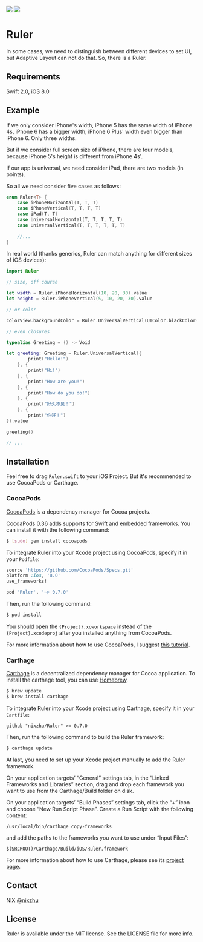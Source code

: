 <p>
<a href="http://cocoadocs.org/docsets/Ruler"><img src="https://img.shields.io/cocoapods/v/Ruler.svg?style=flat"></a> 
<a href="https://github.com/Carthage/Carthage/"><img src="https://img.shields.io/badge/Carthage-compatible-4BC51D.svg?style=flat"></a> 
</p>

# Ruler

In some cases, we need to distinguish between different devices to set UI, but Adaptive Layout can not do that. So, there is a Ruler.

## Requirements

Swift 2.0, iOS 8.0

## Example

If we only consider iPhone's width, iPhone 5 has the same width of iPhone 4s, iPhone 6 has a bigger width, iPhone 6 Plus' width even bigger than iPhone 6. Only three widths.

But if we consider full screen size of iPhone, there are four models, because iPhone 5's height is different from iPhone 4s'.

If our app is universal, we need consider iPad, there are two models (in points).

So all we need consider five cases as follows:

```swift
enum Ruler<T> {
    case iPhoneHorizontal(T, T, T)
    case iPhoneVertical(T, T, T, T)
    case iPad(T, T)
    case UniversalHorizontal(T, T, T, T, T)
    case UniversalVertical(T, T, T, T, T, T)
    
	//...
}
```

In real world (thanks generics, Ruler can match anything for different sizes of iOS devices):

```swift
import Ruler
```

```swift
// size, off course

let width = Ruler.iPhoneHorizontal(10, 20, 30).value
let height = Ruler.iPhoneVertical(5, 10, 20, 30).value

// or color

colorView.backgroundColor = Ruler.UniversalVertical(UIColor.blackColor(), UIColor.redColor(), UIColor.blueColor(), UIColor.greenColor(), UIColor.yellowColor(), UIColor.purpleColor()).value

// even closures

typealias Greeting = () -> Void

let greeting: Greeting = Ruler.UniversalVertical({
        print("Hello!")
    }, {
        print("Hi!")
    }, {
        print("How are you!")
    }, {
        print("How do you do!")
    }, {
        print("好久不见！")
    }, {
        print("你好！")
}).value

greeting()

// ...
```

## Installation

Feel free to drag `Ruler.swift` to your iOS Project. But it's recommended to use CocoaPods or Carthage.

### CocoaPods

[CocoaPods](http://cocoapods.org) is a dependency manager for Cocoa projects.

CocoaPods 0.36 adds supports for Swift and embedded frameworks. You can install it with the following command:

```bash
$ [sudo] gem install cocoapods
```

To integrate Ruler into your Xcode project using CocoaPods, specify it in your `Podfile`:

```ruby
source 'https://github.com/CocoaPods/Specs.git'
platform :ios, '8.0'
use_frameworks!

pod 'Ruler', '~> 0.7.0'
```

Then, run the following command:

```bash
$ pod install
```

You should open the `{Project}.xcworkspace` instead of the `{Project}.xcodeproj` after you installed anything from CocoaPods.

For more information about how to use CocoaPods, I suggest [this tutorial](http://www.raywenderlich.com/64546/introduction-to-cocoapods-2).

### Carthage

[Carthage](https://github.com/Carthage/Carthage) is a decentralized dependency manager for Cocoa application. To install the carthage tool, you can use [Homebrew](http://brew.sh).

```bash
$ brew update
$ brew install carthage
```

To integrate Ruler into your Xcode project using Carthage, specify it in your `Cartfile`:

```ogdl
github "nixzhu/Ruler" >= 0.7.0
```

Then, run the following command to build the Ruler framework:

```bash
$ carthage update
```

At last, you need to set up your Xcode project manually to add the Ruler framework.

On your application targets’ “General” settings tab, in the “Linked Frameworks and Libraries” section, drag and drop each framework you want to use from the Carthage/Build folder on disk.

On your application targets’ “Build Phases” settings tab, click the “+” icon and choose “New Run Script Phase”. Create a Run Script with the following content:

```
/usr/local/bin/carthage copy-frameworks
```

and add the paths to the frameworks you want to use under “Input Files”:

```
$(SRCROOT)/Carthage/Build/iOS/Ruler.framework
```

For more information about how to use Carthage, please see its [project page](https://github.com/Carthage/Carthage).

## Contact

NIX [@nixzhu](https://twitter.com/nixzhu)

## License

Ruler is available under the MIT license. See the LICENSE file for more info.
